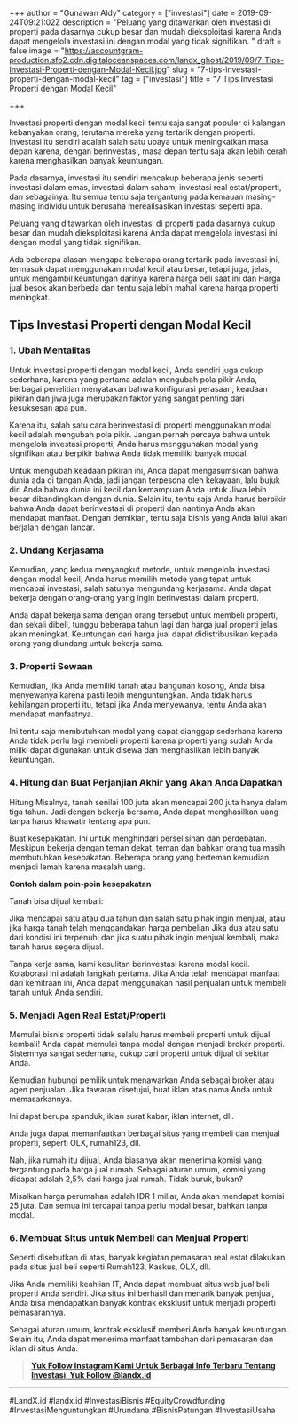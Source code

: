 +++
author = "Gunawan Aldy"
category = ["investasi"]
date = 2019-09-24T09:21:02Z
description = "Peluang yang ditawarkan oleh investasi di properti pada dasarnya cukup besar dan mudah dieksploitasi karena Anda dapat mengelola investasi ini dengan modal yang tidak signifikan. "
draft = false
image = "https://accountgram-production.sfo2.cdn.digitaloceanspaces.com/landx_ghost/2019/09/7-Tips-Investasi-Properti-dengan-Modal-Kecil.jpg"
slug = "7-tips-investasi-properti-dengan-modal-kecil"
tag = ["investasi"]
title = "7 Tips Investasi Properti dengan Modal Kecil"

+++


Investasi properti dengan modal kecil tentu saja sangat populer di kalangan kebanyakan orang, terutama mereka yang tertarik dengan properti. Investasi itu sendiri adalah salah satu upaya untuk meningkatkan masa depan karena, dengan berinvestasi, masa depan tentu saja akan lebih cerah karena menghasilkan banyak keuntungan.

Pada dasarnya, investasi itu sendiri mencakup beberapa jenis seperti investasi dalam emas, investasi dalam saham, investasi real estat/properti, dan sebagainya. Itu semua tentu saja tergantung pada kemauan masing-masing individu untuk berusaha merealisasikan investasi seperti apa.

Peluang yang ditawarkan oleh investasi di properti pada dasarnya cukup besar dan mudah dieksploitasi karena Anda dapat mengelola investasi ini dengan modal yang tidak signifikan.

Ada beberapa alasan mengapa beberapa orang tertarik pada investasi ini, termasuk dapat menggunakan modal kecil atau besar, tetapi juga, jelas, untuk mengambil keuntungan darinya karena harga beli saat ini dan Harga jual besok akan berbeda dan tentu saja lebih mahal karena harga properti meningkat.

## Tips Investasi Properti dengan Modal Kecil

### 1. Ubah Mentalitas

Untuk investasi properti dengan modal kecil, Anda sendiri juga cukup sederhana, karena yang pertama adalah mengubah pola pikir Anda, berbagai penelitian menyatakan bahwa konfigurasi perasaan, keadaan pikiran dan jiwa juga merupakan faktor yang sangat penting dari kesuksesan apa pun.

Karena itu, salah satu cara berinvestasi di properti menggunakan modal kecil adalah mengubah pola pikir. Jangan pernah percaya bahwa untuk mengelola investasi properti, Anda harus menggunakan modal yang signifikan atau berpikir bahwa Anda tidak memiliki banyak modal.

Untuk mengubah keadaan pikiran ini, Anda dapat mengasumsikan bahwa dunia ada di tangan Anda, jadi jangan terpesona oleh kekayaan, lalu bujuk diri Anda bahwa dunia ini kecil dan kemampuan Anda untuk Jiwa lebih besar dibandingkan dengan dunia. Selain itu, tentu saja Anda harus berpikir bahwa Anda dapat berinvestasi di properti dan nantinya Anda akan mendapat manfaat. Dengan demikian, tentu saja bisnis yang Anda lalui akan berjalan dengan lancar.

### 2. Undang Kerjasama

Kemudian, yang kedua menyangkut metode, untuk mengelola investasi dengan modal kecil, Anda harus memilih metode yang tepat untuk mencapai investasi, salah satunya mengundang kerjasama. Anda dapat bekerja dengan orang-orang yang ingin berinvestasi dalam properti.

Anda dapat bekerja sama dengan orang tersebut untuk membeli properti, dan sekali dibeli, tunggu beberapa tahun lagi dan harga jual properti jelas akan meningkat. Keuntungan dari harga jual dapat didistribusikan kepada orang yang diundang untuk bekerja sama.

### 3. Properti Sewaan

Kemudian, jika Anda memiliki tanah atau bangunan kosong, Anda bisa menyewanya karena pasti lebih menguntungkan. Anda tidak harus kehilangan properti itu, tetapi jika Anda menyewanya, tentu Anda akan mendapat manfaatnya.

Ini tentu saja membutuhkan modal yang dapat dianggap sederhana karena Anda tidak perlu lagi membeli properti karena properti yang sudah Anda miliki dapat digunakan untuk disewa dan menghasilkan lebih banyak keuntungan.

### 4. Hitung dan Buat Perjanjian Akhir yang Akan Anda Dapatkan

Hitung Misalnya, tanah senilai 100 juta akan mencapai 200 juta hanya dalam tiga tahun. Jadi dengan bekerja bersama, Anda dapat menghasilkan uang tanpa harus khawatir tentang apa pun.

Buat kesepakatan. Ini untuk menghindari perselisihan dan perdebatan. Meskipun bekerja dengan teman dekat, teman dan bahkan orang tua masih membutuhkan kesepakatan. Beberapa orang yang berteman kemudian menjadi lemah karena masalah uang.

**Contoh dalam poin-poin kesepakatan**

Tanah bisa dijual kembali:

Jika mencapai satu atau dua tahun dan salah satu pihak ingin menjual, atau jika harga tanah telah menggandakan harga pembelian Jika dua atau satu dari kondisi ini terpenuhi dan jika suatu pihak ingin menjual kembali, maka tanah harus segera dijual.

Tanpa kerja sama, kami kesulitan berinvestasi karena modal kecil. Kolaborasi ini adalah langkah pertama. Jika Anda telah mendapat manfaat dari kemitraan ini, Anda dapat menggunakan hasil penjualan untuk membeli tanah untuk Anda sendiri.

### 5. Menjadi Agen Real Estat/Properti

Memulai bisnis properti tidak selalu harus membeli properti untuk dijual kembali! Anda dapat memulai tanpa modal dengan menjadi broker properti. Sistemnya sangat sederhana, cukup cari properti untuk dijual di sekitar Anda.

Kemudian hubungi pemilik untuk menawarkan Anda sebagai broker atau agen penjualan. Jika tawaran disetujui, buat iklan atas nama Anda untuk memasarkannya.

Ini dapat berupa spanduk, iklan surat kabar, iklan internet, dll.

Anda juga dapat memanfaatkan berbagai situs yang membeli dan menjual properti, seperti OLX, rumah123, dll.

Nah, jika rumah itu dijual, Anda biasanya akan menerima komisi yang tergantung pada harga jual rumah. Sebagai aturan umum, komisi yang didapat adalah 2,5% dari harga jual rumah. Tidak buruk, bukan?

Misalkan harga perumahan adalah IDR 1 miliar, Anda akan mendapat komisi 25 juta. Dan semua ini tercapai tanpa perlu modal besar, bahkan tanpa modal.

### 6. Membuat Situs untuk Membeli dan Menjual Properti

Seperti disebutkan di atas, banyak kegiatan pemasaran real estat dilakukan pada situs jual beli seperti Rumah123, Kaskus, OLX, dll.

Jika Anda memiliki keahlian IT, Anda dapat membuat situs web jual beli properti Anda sendiri. Jika situs ini berhasil dan menarik banyak penjual, Anda bisa mendapatkan banyak kontrak eksklusif untuk menjadi properti pemasarannya.

Sebagai aturan umum, kontrak eksklusif memberi Anda banyak keuntungan. Selain itu, Anda dapat menerima manfaat tambahan dari pemasaran dan iklan di situs Anda.

> [**Yuk Follow Instagram Kami Untuk Berbagai Info Terbaru Tentang Investasi, Yuk Follow @landx.id**](https://www.instagram.com/landx.id/?utm_medium=copy_link)

---

#LandX.id	#landx.id	#InvestasiBisnis	#EquityCrowdfunding	#InvestasiMenguntungkan	#Urundana	#BisnisPatungan	#InvestasiUsaha

